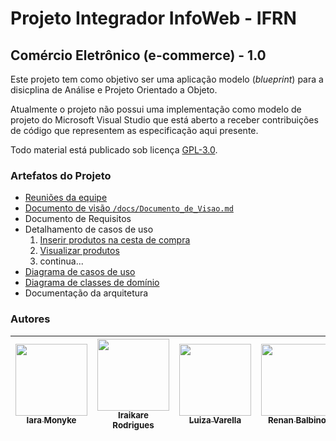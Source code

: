# Projeto Integrador InfoWeb - IFRN

## Comércio Eletrônico (e-commerce) - 1.0
Este projeto tem como objetivo ser uma aplicação  modelo (_blueprint_) para a disicplina de Análise e Projeto Orientado a Objeto.

Atualmente o projeto não possui uma implementação como modelo de projeto do Microsoft Visual Studio que está aberto a receber contribuições de código que representem as especificação aqui presente.

Todo material está publicado sob licença [GPL-3.0](https://www.gnu.org/licenses/quick-guide-gplv3.pt-br.html).


### Artefatos do Projeto
* [Reuniões da equipe](./reunioes/Reunioes.md)
* [Documento de visão `/docs/Documento_de_Visao.md`](./docs/Documento_de_Visao.md)
* Documento de Requisitos
* Detalhamento de casos de uso 
  1. [Inserir produtos na cesta de compra](./docs/casos_de_uso/cdu_inserir_produtos_na_cesta_de_compra.md)
  2. [Visualizar produtos](./docs/casos_de_uso/cdu_visualizar_produtos.md)
  3. continua...
* [Diagrama de casos de uso](./docs/imagens/Diagrama_Casos_de_Uso.png)
* [Diagrama de classes de domínio](./docs/diagramas/Diagrama_Entidades_e_Relacionamentos.png)
* Documentação da arquitetura

### Autores
| [<img src="https://avatars.githubusercontent.com/u/37356058?v=4" width=115><br><sub>Iara Monyke</sub>](https://https://github.com/iaramonyke) |  [<img src="https://avatars.githubusercontent.com/u/30351153?v=4" width=115><br><sub>Iraikare Rodrigues</sub>](https://github.com/iraikare) |  [<img src="https://avatars.githubusercontent.com/u/8989346?v=4" width=115><br><sub>Luiza Varella</sub>](https://https://github.com/luvarella) | [<img src="https://avatars.githubusercontent.com/u/8989346?v=4" width=115><br><sub>Renan Balbino</sub>](https://https://https://github.com/balbii) |
| :---: | :---: | :---: | :---: |
